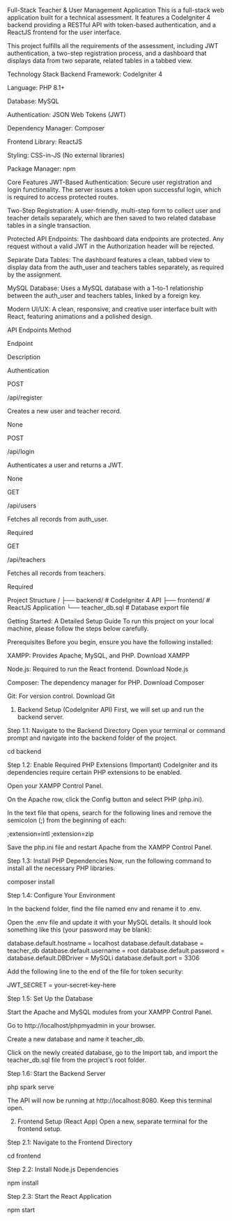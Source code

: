 Full-Stack Teacher & User Management Application
This is a full-stack web application built for a technical assessment. It features a CodeIgniter 4 backend providing a RESTful API with token-based authentication, and a ReactJS frontend for the user interface.

This project fulfills all the requirements of the assessment, including JWT authentication, a two-step registration process, and a dashboard that displays data from two separate, related tables in a tabbed view.

Technology Stack
Backend
Framework: CodeIgniter 4

Language: PHP 8.1+

Database: MySQL

Authentication: JSON Web Tokens (JWT)

Dependency Manager: Composer

Frontend
Library: ReactJS

Styling: CSS-in-JS (No external libraries)

Package Manager: npm

Core Features
JWT-Based Authentication: Secure user registration and login functionality. The server issues a token upon successful login, which is required to access protected routes.

Two-Step Registration: A user-friendly, multi-step form to collect user and teacher details separately, which are then saved to two related database tables in a single transaction.

Protected API Endpoints: The dashboard data endpoints are protected. Any request without a valid JWT in the Authorization header will be rejected.

Separate Data Tables: The dashboard features a clean, tabbed view to display data from the auth_user and teachers tables separately, as required by the assignment.

MySQL Database: Uses a MySQL database with a 1-to-1 relationship between the auth_user and teachers tables, linked by a foreign key.

Modern UI/UX: A clean, responsive, and creative user interface built with React, featuring animations and a polished design.

API Endpoints
Method

Endpoint

Description

Authentication

POST

/api/register

Creates a new user and teacher record.

None

POST

/api/login

Authenticates a user and returns a JWT.

None

GET

/api/users

Fetches all records from auth_user.

Required

GET

/api/teachers

Fetches all records from teachers.

Required

Project Structure
/
├── backend/              # CodeIgniter 4 API
├── frontend/             # ReactJS Application
└── teacher_db.sql        # Database export file

Getting Started: A Detailed Setup Guide
To run this project on your local machine, please follow the steps below carefully.

Prerequisites
Before you begin, ensure you have the following installed:

XAMPP: Provides Apache, MySQL, and PHP. Download XAMPP

Node.js: Required to run the React frontend. Download Node.js

Composer: The dependency manager for PHP. Download Composer

Git: For version control. Download Git

1. Backend Setup (CodeIgniter API)
First, we will set up and run the backend server.

Step 1.1: Navigate to the Backend Directory
Open your terminal or command prompt and navigate into the backend folder of the project.

cd backend

Step 1.2: Enable Required PHP Extensions (Important)
CodeIgniter and its dependencies require certain PHP extensions to be enabled.

Open your XAMPP Control Panel.

On the Apache row, click the Config button and select PHP (php.ini).

In the text file that opens, search for the following lines and remove the semicolon (;) from the beginning of each:

;extension=intl
;extension=zip

Save the php.ini file and restart Apache from the XAMPP Control Panel.

Step 1.3: Install PHP Dependencies
Now, run the following command to install all the necessary PHP libraries.

composer install

Step 1.4: Configure Your Environment

In the backend folder, find the file named env and rename it to .env.

Open the .env file and update it with your MySQL details. It should look something like this (your password may be blank):

database.default.hostname = localhost
database.default.database = teacher_db
database.default.username = root
database.default.password = 
database.default.DBDriver = MySQLi
database.default.port = 3306 

Add the following line to the end of the file for token security:

JWT_SECRET = your-secret-key-here

Step 1.5: Set Up the Database

Start the Apache and MySQL modules from your XAMPP Control Panel.

Go to http://localhost/phpmyadmin in your browser.

Create a new database and name it teacher_db.

Click on the newly created database, go to the Import tab, and import the teacher_db.sql file from the project's root folder.

Step 1.6: Start the Backend Server

php spark serve

The API will now be running at http://localhost:8080. Keep this terminal open.

2. Frontend Setup (React App)
Open a new, separate terminal for the frontend setup.

Step 2.1: Navigate to the Frontend Directory

cd frontend

Step 2.2: Install Node.js Dependencies

npm install

Step 2.3: Start the React Application

npm start
